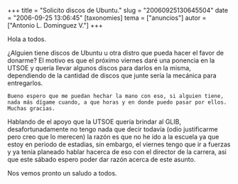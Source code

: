 +++
title = "Solicito discos de Ubuntu."
slug = "20060925130645504"
date = "2006-09-25 13:06:45"
[taxonomies]
tema = ["anuncios"]
autor = ["Antonio L. Dominguez V."]
+++

Hola a todos.

¿Alguien tiene discos de Ubuntu u otra distro que pueda hacer el favor
de donarme? El motivo es que el próximo viernes daré una ponencia en la
UTSOE y quería llevar algunos discos para darlos en la misma,
dependiendo de la cantidad de discos que junte sería la mecánica para
entregarlos.

    Bueno espero que me puedan hechar la mano con eso, si alguien tiene, nada más dígame cuando, a que horas y en donde puedo pasar por ellos. Muchas gracias.

<!-- more -->
Hablando de el apoyo que la UTSOE quería brindar al GLIB,
desafortunadamente no tengo nada que decir todavía (odio justificarme
pero creo que lo merecen) la razón es que no he ido a la escuela ya que
estoy en periodo de estadias, sin embargo, el viernes tengo que ir a
fuerzas y ya tenía planeado hablar hacerca de eso con el director de la
carrera, asi que este sábado espero poder dar razón acerca de este
asunto.

Nos vemos pronto un saludo a todos.

